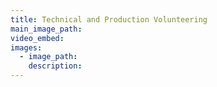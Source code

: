 ```yaml
---
title: Technical and Production Volunteering
main_image_path:
video_embed:
images:
  - image_path:
    description:
---
```

